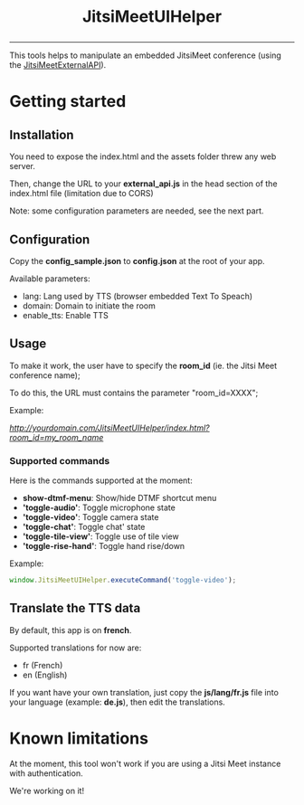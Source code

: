 # <p align="center">JitsiMeetUIHelper</p>

<hr />

This tools helps to manipulate an embedded JitsiMeet conference (using the [JitsiMeetExternalAPI](https://jitsi.github.io/handbook/docs/dev-guide/dev-guide-iframe/)).


# Getting started

## Installation

You need to expose the index.html and the assets folder threw any web server.

Then, change the URL to your **external_api.js** in the head section of the index.html file (limitation due to CORS)

Note: some configuration parameters are needed, see the next part.

## Configuration

Copy the **config_sample.json** to **config.json** at the root of your app.

Available parameters: 
* lang: Lang used by TTS (browser embedded Text To Speach)
* domain: Domain to initiate the room
* enable_tts: Enable TTS 
 

## Usage

To make it work, the user have to specify the **room_id** (ie. the Jitsi Meet conference name);

To do this, the URL must contains the parameter "room_id=XXXX";

Example: 

*http://yourdomain.com/JitsiMeetUIHelper/index.html?room_id=my_room_name*

### Supported commands

Here is the commands supported at the moment:
* **show-dtmf-menu**: Show/hide DTMF shortcut menu
* **'toggle-audio'**: Toggle microphone state
* **'toggle-video'**: Toggle camera state
* **'toggle-chat'**: Toggle chat' state
* **'toggle-tile-view'**: Toggle use of tile view
* **'toggle-rise-hand'**: Toggle hand rise/down


Example:
```javascript
window.JitsiMeetUIHelper.executeCommand('toggle-video');
```




## Translate the TTS data

By default, this app is on **french**.

Supported translations for now are:
* fr (French)
* en (English)

If you want have your own translation, just copy the **js/lang/fr.js** file into your language (example: **de.js**), then edit the translations.

# Known limitations

At the moment, this tool won't work if you are using a Jitsi Meet instance with authentication.

We're working on it!
